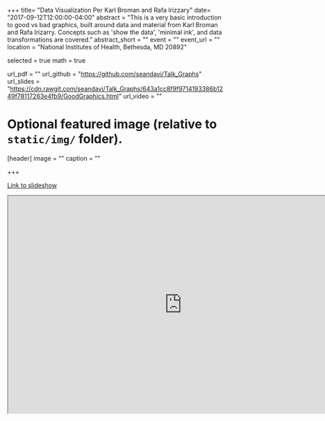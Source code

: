 +++
title= "Data Visualization Per Karl Broman and Rafa Irizzary"
date= "2017-09-12T12:00:00-04:00"
abstract = "This is a very basic introduction to good vs bad graphics, built around data and material from Karl Broman and Rafa Irizarry. Concepts such as 'show the data', 'minimal ink', and data transformations are covered."
abstract_short = ""
event = ""
event_url = ""
location = "National Institutes of Health, Bethesda, MD 20892"

selected = true
math = true

url_pdf = ""
url_github = "https://github.com/seandavi/Talk_Graphs"
url_slides = "https://cdn.rawgit.com/seandavi/Talk_Graphs/643a1cc8f9f9714193386b1249f78117263e4fb9/GoodGraphics.html"
url_video = ""

# Optional featured image (relative to `static/img/` folder).
[header]
image = ""
caption = ""

+++

[Link to slideshow](https://cdn.rawgit.com/seandavi/Talk_Graphs/643a1cc8f9f9714193386b1249f78117263e4fb9/GoodGraphics.html)

<iframe height="500px" width="800px" src="https://cdn.rawgit.com/seandavi/Talk_Graphs/643a1cc8f9f9714193386b1249f78117263e4fb9/GoodGraphics.html" name="iframe_a"></iframe>
